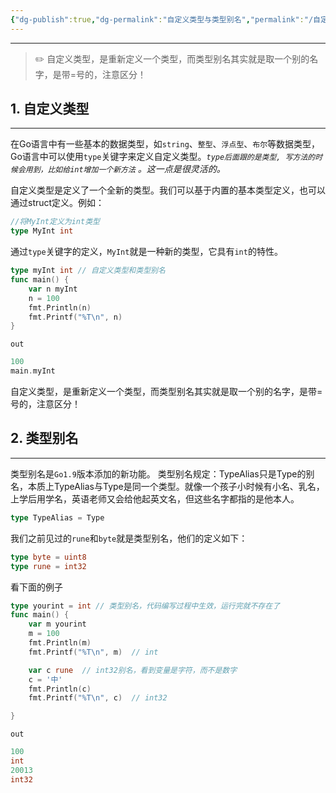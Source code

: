 ```yaml
---
{"dg-publish":true,"dg-permalink":"自定义类型与类型别名","permalink":"/自定义类型与类型别名/","noteIcon":"","created":"2023-04-09","updated":""}
---
```


---

>✏️ 自定义类型，是重新定义一个类型，而类型别名其实就是取一个别的名字，是带=号的，注意区分！

## 1. 自定义类型

---
在Go语言中有一些基本的数据类型，如`string`、`整型`、`浮点型`、`布尔`等数据类型， Go语言中可以使用`type`关键字来定义自定义类型。_`type后面跟的是类型, 写方法的时候会用到，比如给int增加一个新方法` 。这一点是很灵活的。_

自定义类型是定义了一个全新的类型。我们可以基于内置的基本类型定义，也可以通过struct定义。例如：
```go
//将MyInt定义为int类型
type MyInt int
```

通过`type`关键字的定义，`MyInt`就是一种新的类型，它具有`int`的特性。
```go
type myInt int // 自定义类型和类型别名
func main() {
	var n myInt
	n = 100
	fmt.Println(n)
	fmt.Printf("%T\n", n)
}
```

`out`
```go
100
main.myInt
```

自定义类型，是重新定义一个类型，而类型别名其实就是取一个别的名字，是带=号的，注意区分！

## 2. 类型别名
---
类型别名是`Go1.9`版本添加的新功能。
类型别名规定：TypeAlias只是Type的别名，本质上TypeAlias与Type是同一个类型。就像一个孩子小时候有小名、乳名，上学后用学名，英语老师又会给他起英文名，但这些名字都指的是他本人。
```go
type TypeAlias = Type
```

我们之前见过的`rune`和`byte`就是类型别名，他们的定义如下：
```go
type byte = uint8
type rune = int32
```

看下面的例子
```go
type yourint = int // 类型别名，代码编写过程中生效，运行完就不存在了
func main() {
	var m yourint
	m = 100
	fmt.Println(m)
	fmt.Printf("%T\n", m)  // int

	var c rune  // int32别名，看到变量是字符，而不是数字
	c = '中'
	fmt.Println(c)
	fmt.Printf("%T\n", c)  // int32

}
```
`out`
```go
100
int   
20013 
int32
```